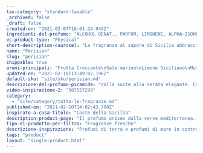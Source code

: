 ```yaml
---
tax-category: "standard-taxable"
_archived: false
_draft: false
created-on: "2021-02-07T16:01:24.949Z"
ingredienti-del-profumo: "ALCOHOL DENAT., PARFUM, LIMONENE, ALPHA-ISOMETHYL IONONE, LINALOOL, CITRAL, COUMARIN, GERANIOL"
ec-product-type: "Physical"
short-description-caurosel: "La fragranza al sapore di Sicilia abbraccia i toni agro del mandarino"
name: "Perisian"
slug: "perisian"
shippable: true
aromi-principali: "Frutta Croccante\nSale marino\nLimone Siciliano\nMuschio\nIris\nMandarino"
updated-on: "2021-02-10T13:49:02.196Z"
default-sku: "site/sku/perisian.md"
descrizione-del-profumo-piramide: "dalla suite alla serata elegante. Calda, romantica, indimenticabile fa vivere emozioni che stimolano l'immaginazione. Una fragranza vigorosa ed aggraziata allo stesso tempo, che inebria e incanta i sensi."
video-inspirazione-2: "507557299"
category:
  - "site/category/tutte-le-fragranze.md"
published-on: "2021-02-10T14:02:43.700Z"
inspirato-a-cosa-titolo: "Coste della Sicilia"
description-product-page: "Il profumo unisex dalla verve mediterranea. La fragranza al sapore di Sicilia abbraccia i toni agro del mandarino, le note dolci dell’iris fiorentino e un aroma dal sapore marino in un unico inebriante e romantico eau de parfum. "
tipo-di-prodotto-per-filtro: "Fragranze fresche"
descrizione-inspirazione: "Profumi di terra e profumi di mare in contrasto tra di loro nella Sicilia dai mille colori. La fragranza si ispira proprio all’atmosfera dell’isola dalla bellezza incontrastata del Mediterraneo per eccellenza. Dal profumo del limone di Sicilia DOC, al sapore aspro e fresco del bergamotto, un tripudio di essenze dalle mille tradizioni: l’eau de parfum unisex ricorda gli agrumeti di questo territorio e i paesaggi a picco sul mare dall’inconfondibile maestosità. "
tags: "product"
layout: "single-product.html"
---
```



